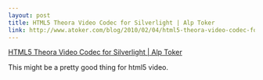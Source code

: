 ```yaml
--- 
layout: post
title: HTML5 Theora Video Codec for Silverlight | Alp Toker
link: http://www.atoker.com/blog/2010/02/04/html5-theora-video-codec-for-silverlight/
---
```

<a href=
"http://www.atoker.com/blog/2010/02/04/html5-theora-video-codec-for-silverlight/">
HTML5 Theora Video Codec for Silverlight | Alp Toker</a><br>

<p>This might be a pretty good thing for html5 video.</p>
